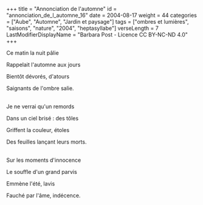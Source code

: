 +++
title = "Annonciation de l'automne"
id = "annonciation_de_l_automne_16"
date = 2004-08-17
weight = 44
categories = ["Aube", "Automne", "Jardin et paysage"]
tags = ["ombres et lumières", "saisons", "nature", "2004", "heptasyllabe"]
verseLength = 7
LastModifierDisplayName = "Barbara Post - Licence CC BY-NC-ND 4.0"
+++

Ce matin la nuit pâlie

Rappelait l'automne aux jours

Bientôt dévorés, d'atours

Saignants de l'ombre salie.

 \
Je ne verrai qu'un remords

Dans un ciel brisé : des tôles

Griffent la couleur, étoles

Des feuilles lançant leurs morts.

 \
Sur les moments d'innocence

Le souffle d'un grand parvis

Emmène l'été, lavis

Fauché par l'âme, indécence.
